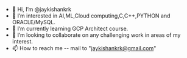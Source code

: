 - 👋 Hi, I’m @jaykishankrk
- 👀 I’m interested in AI,ML,Cloud computing,C,C++,PYTHON and ORACLE/MySQL.
- 🌱 I’m currently learning GCP Architect course.
- 💞️ I’m looking to collaborate on any challenging work in areas of my interest.
- 📫 How to reach me -- mail to "jaykishankrk@gmail.com"

<!---
jaykishankrk/jaykishankrk is a ✨ special ✨ repository because its `README.md` (this file) appears on your GitHub profile.
You can click the Preview link to take a look at your changes.
--->
